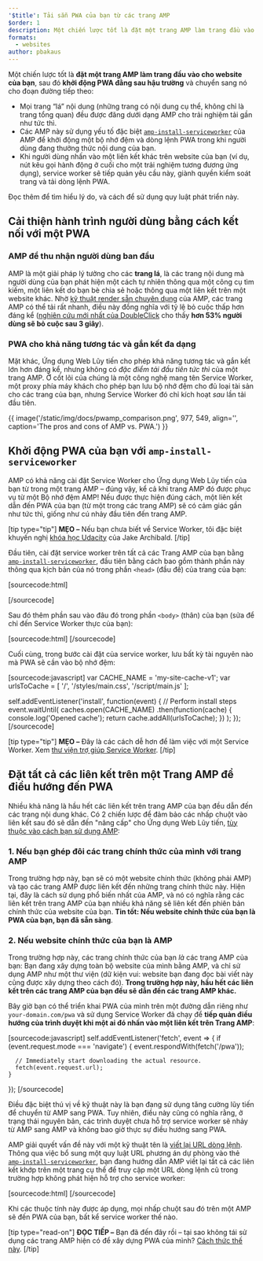 ```yaml
---
'$title': Tải sẵn PWA của bạn từ các trang AMP
$order: 1
description: Một chiến lược tốt là đặt một trang AMP làm trang đầu vào cho website của bạn, sau đó khởi động PWA đằng sau hậu trường và chuyển sang...
formats:
  - websites
author: pbakaus
---
```


Một chiến lược tốt là **đặt một trang AMP làm trang đầu vào cho website của bạn**, sau đó **khởi động PWA đằng sau hậu trường** và chuyển sang nó cho đoạn đường tiếp theo:

- Mọi trang “lá” nội dung (những trang có nội dung cụ thể, không chỉ là trang tổng quan) đều được đăng dưới dạng AMP cho trải nghiệm tải gần như tức thì.
- Các AMP này sử dụng yếu tố đặc biệt [`amp-install-serviceworker`](../../../documentation/components/reference/amp-install-serviceworker.md) của AMP để khởi động một bộ nhớ đệm và dòng lệnh PWA trong khi người dùng đang thưởng thức nội dung của bạn.
- Khi người dùng nhấn vào một liên kết khác trên website của bạn (ví dụ, nút kêu gọi hành động ở cuối cho một trải nghiệm tương đương ứng dụng), service worker sẽ tiếp quản yêu cầu này, giành quyền kiểm soát trang và tải dòng lệnh PWA.

Đọc thêm để tìm hiểu lý do, và cách để sử dụng quy luật phát triển này.

## Cải thiện hành trình người dùng bằng cách kết nối với một PWA

### AMP để thu nhận người dùng ban đầu

AMP là một giải pháp lý tưởng cho các **trang lá**, là các trang nội dung mà người dùng của bạn phát hiện một cách tự nhiên thông qua một công cụ tìm kiếm, một liên kết do bạn bè chia sẻ hoặc thông qua một liên kết trên một website khác. Nhờ [kỹ thuật render sẵn chuyên dụng](../../../about/how-amp-works.html) của AMP, các trang AMP có thể tải rất nhanh, điều này đồng nghĩa với tỷ lệ bỏ cuộc thấp hơn đáng kể ([nghiên cứu mới nhất của DoubleClick](https://www.doubleclickbygoogle.com/articles/mobile-speed-matters/) cho thấy **hơn 53% người dùng sẽ bỏ cuộc sau 3 giây**).

### PWA cho khả năng tương tác và gắn kết đa dạng

Mặt khác, Ứng dụng Web Lũy tiến cho phép khả năng tương tác và gắn kết lớn hơn đáng kể, nhưng không có <em>đặc điểm tải đầu tiên tức thì</em> của một trang AMP. Ở cốt lõi của chúng là một công nghệ mang tên Service Worker, một proxy phía máy khách cho phép bạn lưu bộ nhớ đệm cho đủ loại tài sản cho các trang của bạn, nhưng Service Worker đó chỉ kích hoạt <em>sau</em> lần tải đầu tiên.

{{ image('/static/img/docs/pwamp_comparison.png', 977, 549, align='', caption='The pros and cons of AMP vs. PWA.') }}

## Khởi động PWA của bạn với `amp-install-serviceworker`

AMP có khả năng cài đặt Service Worker cho Ứng dụng Web Lũy tiến của bạn từ trong một trang AMP – đúng vậy, kể cả khi trang AMP đó được phục vụ từ một Bộ nhớ đệm AMP! Nếu được thực hiện đúng cách, một liên kết dẫn đến PWA của bạn (từ một trong các trang AMP) sẽ có cảm giác gần như tức thì, giống như cú nhảy đầu tiên đến trang AMP.

[tip type="tip"] **MẸO –** Nếu bạn chưa biết về Service Worker, tôi đặc biệt khuyến nghị [khóa học Udacity](https://www.udacity.com/course/offline-web-applications--ud899) của Jake Archibald. [/tip]

Đầu tiên, cài đặt service worker trên tất cả các Trang AMP của bạn bằng [`amp-install-serviceworker`](../../../documentation/components/reference/amp-install-serviceworker.md), đầu tiên bằng cách bao gồm thành phần này thông qua kịch bản của nó trong phần `<head>` (đầu đề) của trang của bạn:

[sourcecode:html]

<script async custom-element="amp-install-serviceworker"
  src="https://ampjs.org/v0/amp-install-serviceworker-0.1.js"></script>

[/sourcecode]

Sau đó thêm phần sau vào đâu đó trong phần `<body>` (thân) của bạn (sửa để chỉ đến Service Worker thực của bạn):

[sourcecode:html]
<amp-install-serviceworker
      src="https://www.your-domain.com/serviceworker.js"
      layout="nodisplay">
</amp-install-serviceworker>
[/sourcecode]

Cuối cùng, trong bước cài đặt của service worker, lưu bất kỳ tài nguyên nào mà PWA sẽ cần vào bộ nhớ đệm:

[sourcecode:javascript]
var CACHE_NAME = 'my-site-cache-v1';
var urlsToCache = [
'/',
'/styles/main.css',
'/script/main.js'
];

self.addEventListener('install', function(event) {
// Perform install steps
event.waitUntil(
caches.open(CACHE_NAME)
.then(function(cache) {
console.log('Opened cache');
return cache.addAll(urlsToCache);
})
);
});
[/sourcecode]

[tip type="tip"] **MẸO –** Đây là các cách dễ hơn để làm việc với một Service Worker. Xem [thư viện trợ giúp Service Worker](https://github.com/GoogleChrome/sw-helpers). [/tip]

## Đặt tất cả các liên kết trên một Trang AMP để điều hướng đến PWA

Nhiều khả năng là hầu hết các liên kết trên trang AMP của bạn đều dẫn đến các trang nội dung khác. Có 2 chiến lược để đảm bảo các nhấp chuột vào liên kết sau đó sẽ dẫn đến "nâng cấp" cho Ứng dụng Web Lũy tiến, [tùy thuộc vào cách bạn sử dụng AMP](../../../documentation/guides-and-tutorials/optimize-measure/discovery.md):

### 1. Nếu bạn ghép đôi các trang chính thức của mình với trang AMP

Trong trường hợp này, bạn sẽ có một website chính thức (không phải AMP) và tạo các trang AMP được liên kết đến những trang chính thức này. Hiện tại, đây là cách sử dụng phổ biến nhất của AMP, và nó có nghĩa rằng các liên kết trên trang AMP của bạn nhiều khả năng sẽ liên kết đến phiên bản chính thức của website của bạn. **Tin tốt: Nếu website chính thức của bạn là PWA của bạn, bạn đã sẵn sàng**.

### 2. Nếu website chính thức của bạn là AMP

Trong trường hợp này, các trang chính thức của bạn _là_ các trang AMP của bạn: Bạn đang xây dựng toàn bộ website của mình bằng AMP, và chỉ sử dụng AMP như một thư viện (dữ kiện vui: website bạn đang đọc bài viết này cũng được xây dựng theo cách đó). **Trong trường hợp này, hầu hết các liên kết trên các trang AMP của bạn đều sẽ dẫn đến các trang AMP khác.**

Bây giờ bạn có thể triển khai PWA của mình trên một đường dẫn riêng như `your-domain.com/pwa` và sử dụng Service Worker đã chạy để **tiếp quản điều hướng của trình duyệt khi một ai đó nhấn vào một liên kết trên Trang AMP**:

[sourcecode:javascript]
self.addEventListener('fetch', event => {
if (event.request.mode === 'navigate') {
event.respondWith(fetch('/pwa'));

      // Immediately start downloading the actual resource.
      fetch(event.request.url);
    }

});
[/sourcecode]

Điều đặc biệt thú vị về kỹ thuật này là bạn đang sử dụng tăng cường lũy tiến để chuyển từ AMP sang PWA. Tuy nhiên, điều này cũng có nghĩa rằng, ở trạng thái nguyên bản, các trình duyệt chưa hỗ trợ service worker sẽ nhảy từ AMP sang AMP và không bao giờ thực sự điều hướng sang PWA.

AMP giải quyết vấn đề này với một kỹ thuật tên là [viết lại URL dòng lệnh](../../../documentation/components/reference/amp-install-serviceworker.md#shell-url-rewrite). Thông qua việc bổ sung một quy luật URL phương án dự phòng vào thẻ [`amp-install-serviceworker`](../../../documentation/components/reference/amp-install-serviceworker.md), bạn đang hướng dẫn AMP viết lại tất cả các liên kết khớp trên một trang cụ thể để truy cập một URL dòng lệnh cũ trong trường hợp không phát hiện hỗ trợ cho service worker:

[sourcecode:html]
<amp-install-serviceworker
      src="https://www.your-domain.com/serviceworker.js"
      layout="nodisplay"
      data-no-service-worker-fallback-url-match=".*"
      data-no-service-worker-fallback-shell-url="https://www.your-domain.com/pwa">
</amp-install-serviceworker>
[/sourcecode]

Khi các thuộc tính này được áp dụng, mọi nhấp chuột sau đó trên một AMP sẽ đến PWA của bạn, bất kể service worker thế nào.

[tip type="read-on"] **ĐỌC TIẾP –** Bạn đã đến đây rồi – tại sao không tái sử dụng các trang AMP hiện có để xây dựng PWA của mình? [Cách thức thế này](amp-in-pwa.md). [/tip]
